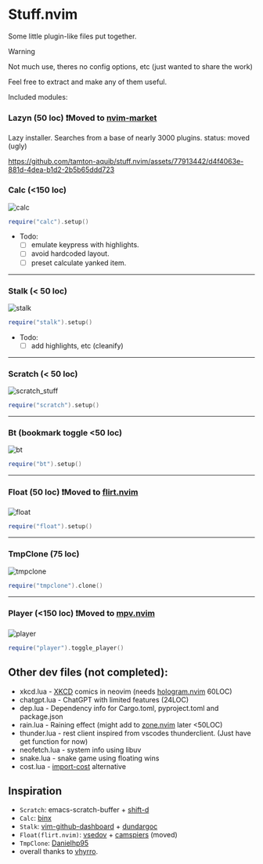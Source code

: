 # Stuff.nvim

Some little plugin-like files put together.
> [!Warning]
> 
>  Not much use, theres no config options, etc 
> (just wanted to share the work)

Feel free to extract and make any of them useful.

Included modules:

### Lazyn (50 loc)  ❗Moved to [nvim-market](https://github.com/tamton-aquib/nvim-market)
Lazy installer. Searches from a base of nearly 3000 plugins.
status: moved (ugly)

https://github.com/tamton-aquib/stuff.nvim/assets/77913442/d4f4063e-881d-4dea-b1d2-2b5b65ddd723


### Calc (<150 loc)
![calc](https://user-images.githubusercontent.com/77913442/183280043-b8e0b5bf-2fb3-41a8-b244-835743f1bdf3.gif)
```lua
require("calc").setup()
```

- Todo:
    - [ ] emulate keypress with highlights.
    - [ ] avoid hardcoded layout.
    - [ ] preset calculate yanked item.

---

### Stalk (< 50 loc)
![stalk](https://user-images.githubusercontent.com/77913442/183280315-56706519-1434-47a3-be45-5b3eeb5fa37b.gif)
```lua
require("stalk").setup()
```

- Todo:
    - [ ] add highlights, etc (cleanify)

---

### Scratch (< 50 loc)
![scratch_stuff](https://user-images.githubusercontent.com/77913442/183280873-986a68d0-ac3f-4dcc-97a5-6adc40035d05.gif)
```lua
require("scratch").setup()
```
---

### Bt (bookmark toggle <50 loc)
![bt](https://user-images.githubusercontent.com/77913442/183281125-8f7f03cd-58a9-44c0-a139-2f0f52a596de.gif)
```lua
require("bt").setup()
```
---

### Float (50 loc)  ❗Moved to [flirt.nvim](https://github.com/tamton-aquib/flirt.nvim)
![float](https://user-images.githubusercontent.com/77913442/183281327-eeafbd28-7287-4edd-a725-522280382b8d.gif)
```lua
require("float").setup()
```

---

### TmpClone (75 loc)
![tmpclone](https://user-images.githubusercontent.com/77913442/188803827-bc56d6d8-eae9-473b-b340-df4b5ba843d2.gif)
```lua
require("tmpclone").clone()
```

---

### Player (<150 loc) ❗Moved to [mpv.nvim](https://github.com/tamton-aquib/mpv.nvim)
![player](https://user-images.githubusercontent.com/77913442/206535745-e3e55f2a-99d9-418b-b2c4-b170a7615ccd.gif)
```lua
require("player").toggle_player()
```

## Other dev files (not completed):
- xkcd.lua - [XKCD](https://xkcd.com/) comics in neovim (needs [hologram.nvim](https://github.com/edluffy/hologram.nvim) 60LOC)
- chatgpt.lua - ChatGPT with limited features (24LOC)
- dep.lua - Dependency info for Cargo.toml, pyproject.toml and package.json
- rain.lua - Raining effect (might add to [zone.nvim](https://github.com/tamton-aquib/zone.nvim) later <50LOC)
- thunder.lua - rest client inspired from vscodes thunderclient. (Just have get function for now)
- neofetch.lua - system info using libuv
- snake.lua - snake game using floating wins
- cost.lua - [import-cost](https://github.com/wix/import-cost) alternative

## Inspiration
- `Scratch`: emacs-scratch-buffer + [shift-d](https://github.com/shift-d)
- `Calc`: [binx](https://github.com/BinxDot/)
- `Stalk`: [vim-github-dashboard](junegunn) + [dundargoc](https://github.com/dundargoc)
- `Float(flirt.nvim)`: [vsedov](https://github.com/vsedov) + [camspiers](https://github.com/camspiers/animate.vim) (moved)
- `TmpClone`: [Danielhp95](https://github.com/Danielhp95/tmpclone-nvim)
- overall thanks to [vhyrro](https://github.com/vhyrro).
